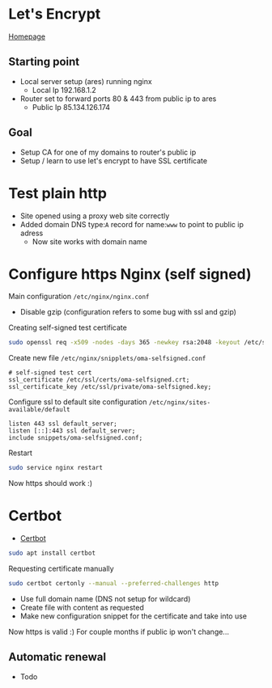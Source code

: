 # Let's Encrypt
[Homepage](https://letsencrypt.org/)

## Starting point
- Local server setup (ares) running nginx
    - Local Ip 192.168.1.2
- Router set to forward ports 80 & 443 from public ip to ares
    - Public Ip 85.134.126.174

## Goal
- Setup CA for one of my domains to router's public ip
- Setup / learn to use let's encrypt to have SSL certificate

# Test plain http
- Site opened using a proxy web site correctly
- Added domain DNS type:`A` record for name:`www` to point to public ip adress
    - Now site works with domain name

# Configure https Nginx (self signed)
Main configuration `/etc/nginx/nginx.conf`
- Disable gzip (configuration refers to some bug with ssl and gzip)

Creating self-signed test certificate
```bash
sudo openssl req -x509 -nodes -days 365 -newkey rsa:2048 -keyout /etc/ssl/private/oma-selfsigned.key -out /etc/ssl/certs/oma-selfsigned.crt
```

Create new file `/etc/nginx/snipplets/oma-selfsigned.conf`
```
# self-signed test cert
ssl_certificate /etc/ssl/certs/oma-selfsigned.crt;
ssl_certificate_key /etc/ssl/private/oma-selfsigned.key;
```

Configure ssl to default site configuration `/etc/nginx/sites-available/default`
```
listen 443 ssl default_server;
listen [::]:443 ssl default_server;
include snippets/oma-selfsigned.conf;
```

Restart
```bash
sudo service nginx restart
```

Now https should work :)

# Certbot
- [Certbot](https://certbot.eff.org/)

```bash
sudo apt install certbot
```

Requesting certificate manually
```bash
sudo certbot certonly --manual --preferred-challenges http
```
- Use full domain name (DNS not setup for wildcard)
- Create file with content as requested
- Make new configuration snippet for the certificate and take into use

Now https is valid :) For couple months if public ip won't change...

## Automatic renewal
- Todo
